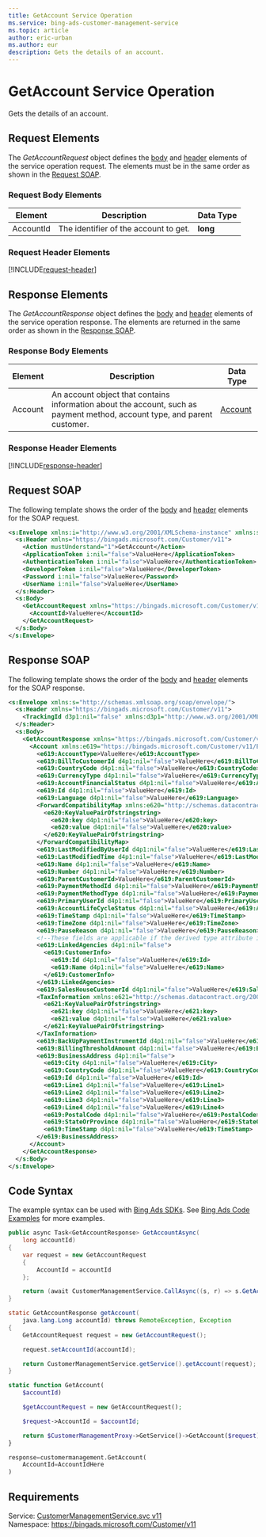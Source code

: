 ```yaml
---
title: GetAccount Service Operation
ms.service: bing-ads-customer-management-service
ms.topic: article
author: eric-urban
ms.author: eur
description: Gets the details of an account.
---
```

# GetAccount Service Operation
Gets the details of an account.

## <a name="request"></a>Request Elements
The *GetAccountRequest* object defines the [body](#request-body) and [header](#request-header) elements of the service operation request. The elements must be in the same order as shown in the [Request SOAP](#request-soap). 

### <a name="request-body"></a>Request Body Elements

|Element|Description|Data Type|
|-----------|---------------|-------------|
|<a name="accountid"></a>AccountId|The identifier of the account to get.|**long**|

### <a name="request-header"></a>Request Header Elements
[!INCLUDE[request-header](./includes/request-header.md)]

## <a name="response"></a>Response Elements
The *GetAccountResponse* object defines the [body](#response-body) and [header](#response-header) elements of the service operation response. The elements are returned in the same order as shown in the [Response SOAP](#response-soap).

### <a name="response-body"></a>Response Body Elements

|Element|Description|Data Type|
|-----------|---------------|-------------|
|<a name="account"></a>Account|An account object that contains information about the account, such as payment method, account type, and parent customer.|[Account](account.md)|

### <a name="response-header"></a>Response Header Elements
[!INCLUDE[response-header](./includes/response-header.md)]

## <a name="request-soap"></a>Request SOAP
The following template shows the order of the [body](#request-body) and [header](#request-header) elements for the SOAP request.

```xml
<s:Envelope xmlns:i="http://www.w3.org/2001/XMLSchema-instance" xmlns:s="http://schemas.xmlsoap.org/soap/envelope/">
  <s:Header xmlns="https://bingads.microsoft.com/Customer/v11">
    <Action mustUnderstand="1">GetAccount</Action>
    <ApplicationToken i:nil="false">ValueHere</ApplicationToken>
    <AuthenticationToken i:nil="false">ValueHere</AuthenticationToken>
    <DeveloperToken i:nil="false">ValueHere</DeveloperToken>
    <Password i:nil="false">ValueHere</Password>
    <UserName i:nil="false">ValueHere</UserName>
  </s:Header>
  <s:Body>
    <GetAccountRequest xmlns="https://bingads.microsoft.com/Customer/v11">
      <AccountId>ValueHere</AccountId>
    </GetAccountRequest>
  </s:Body>
</s:Envelope>
```

## <a name="response-soap"></a>Response SOAP
The following template shows the order of the [body](#response-body) and [header](#response-header) elements for the SOAP response.

```xml
<s:Envelope xmlns:s="http://schemas.xmlsoap.org/soap/envelope/">
  <s:Header xmlns="https://bingads.microsoft.com/Customer/v11">
    <TrackingId d3p1:nil="false" xmlns:d3p1="http://www.w3.org/2001/XMLSchema-instance">ValueHere</TrackingId>
  </s:Header>
  <s:Body>
    <GetAccountResponse xmlns="https://bingads.microsoft.com/Customer/v11">
      <Account xmlns:e619="https://bingads.microsoft.com/Customer/v11/Entities" d4p1:nil="false" d4p1:type="-- derived type specified here with the appropriate prefix --" xmlns:d4p1="http://www.w3.org/2001/XMLSchema-instance">
        <e619:AccountType>ValueHere</e619:AccountType>
        <e619:BillToCustomerId d4p1:nil="false">ValueHere</e619:BillToCustomerId>
        <e619:CountryCode d4p1:nil="false">ValueHere</e619:CountryCode>
        <e619:CurrencyType d4p1:nil="false">ValueHere</e619:CurrencyType>
        <e619:AccountFinancialStatus d4p1:nil="false">ValueHere</e619:AccountFinancialStatus>
        <e619:Id d4p1:nil="false">ValueHere</e619:Id>
        <e619:Language d4p1:nil="false">ValueHere</e619:Language>
        <ForwardCompatibilityMap xmlns:e620="http://schemas.datacontract.org/2004/07/System.Collections.Generic" d4p1:nil="false">
          <e620:KeyValuePairOfstringstring>
            <e620:key d4p1:nil="false">ValueHere</e620:key>
            <e620:value d4p1:nil="false">ValueHere</e620:value>
          </e620:KeyValuePairOfstringstring>
        </ForwardCompatibilityMap>
        <e619:LastModifiedByUserId d4p1:nil="false">ValueHere</e619:LastModifiedByUserId>
        <e619:LastModifiedTime d4p1:nil="false">ValueHere</e619:LastModifiedTime>
        <e619:Name d4p1:nil="false">ValueHere</e619:Name>
        <e619:Number d4p1:nil="false">ValueHere</e619:Number>
        <e619:ParentCustomerId>ValueHere</e619:ParentCustomerId>
        <e619:PaymentMethodId d4p1:nil="false">ValueHere</e619:PaymentMethodId>
        <e619:PaymentMethodType d4p1:nil="false">ValueHere</e619:PaymentMethodType>
        <e619:PrimaryUserId d4p1:nil="false">ValueHere</e619:PrimaryUserId>
        <e619:AccountLifeCycleStatus d4p1:nil="false">ValueHere</e619:AccountLifeCycleStatus>
        <e619:TimeStamp d4p1:nil="false">ValueHere</e619:TimeStamp>
        <e619:TimeZone d4p1:nil="false">ValueHere</e619:TimeZone>
        <e619:PauseReason d4p1:nil="false">ValueHere</e619:PauseReason>
        <!--These fields are applicable if the derived type attribute is set to AdvertiserAccount-->
        <e619:LinkedAgencies d4p1:nil="false">
          <e619:CustomerInfo>
            <e619:Id d4p1:nil="false">ValueHere</e619:Id>
            <e619:Name d4p1:nil="false">ValueHere</e619:Name>
          </e619:CustomerInfo>
        </e619:LinkedAgencies>
        <e619:SalesHouseCustomerId d4p1:nil="false">ValueHere</e619:SalesHouseCustomerId>
        <TaxInformation xmlns:e621="http://schemas.datacontract.org/2004/07/System.Collections.Generic" d4p1:nil="false">
          <e621:KeyValuePairOfstringstring>
            <e621:key d4p1:nil="false">ValueHere</e621:key>
            <e621:value d4p1:nil="false">ValueHere</e621:value>
          </e621:KeyValuePairOfstringstring>
        </TaxInformation>
        <e619:BackUpPaymentInstrumentId d4p1:nil="false">ValueHere</e619:BackUpPaymentInstrumentId>
        <e619:BillingThresholdAmount d4p1:nil="false">ValueHere</e619:BillingThresholdAmount>
        <e619:BusinessAddress d4p1:nil="false">
          <e619:City d4p1:nil="false">ValueHere</e619:City>
          <e619:CountryCode d4p1:nil="false">ValueHere</e619:CountryCode>
          <e619:Id d4p1:nil="false">ValueHere</e619:Id>
          <e619:Line1 d4p1:nil="false">ValueHere</e619:Line1>
          <e619:Line2 d4p1:nil="false">ValueHere</e619:Line2>
          <e619:Line3 d4p1:nil="false">ValueHere</e619:Line3>
          <e619:Line4 d4p1:nil="false">ValueHere</e619:Line4>
          <e619:PostalCode d4p1:nil="false">ValueHere</e619:PostalCode>
          <e619:StateOrProvince d4p1:nil="false">ValueHere</e619:StateOrProvince>
          <e619:TimeStamp d4p1:nil="false">ValueHere</e619:TimeStamp>
        </e619:BusinessAddress>
      </Account>
    </GetAccountResponse>
  </s:Body>
</s:Envelope>
```

## <a name="example"></a>Code Syntax
The example syntax can be used with [Bing Ads SDKs](~/guides/client-libraries.md). See [Bing Ads Code Examples](~/guides/code-examples.md) for more examples.
```csharp
public async Task<GetAccountResponse> GetAccountAsync(
	long accountId)
{
	var request = new GetAccountRequest
	{
		AccountId = accountId
	};

	return (await CustomerManagementService.CallAsync((s, r) => s.GetAccountAsync(r), request));
}
```
```java
static GetAccountResponse getAccount(
	java.lang.Long accountId) throws RemoteException, Exception
{
	GetAccountRequest request = new GetAccountRequest();

	request.setAccountId(accountId);

	return CustomerManagementService.getService().getAccount(request);
}
```
```php
static function GetAccount(
	$accountId)

	$getAccountRequest = new GetAccountRequest();

	$request->AccountId = $accountId;

	return $CustomerManagementProxy->GetService()->GetAccount($request);
}
```
```python
response=customermanagement.GetAccount(
	AccountId=AccountIdHere
)
```

## Requirements
Service: [CustomerManagementService.svc v11](https://clientcenter.api.bingads.microsoft.com/Api/CustomerManagement/v11/CustomerManagementService.svc)  
Namespace: https://bingads.microsoft.com/Customer/v11  

